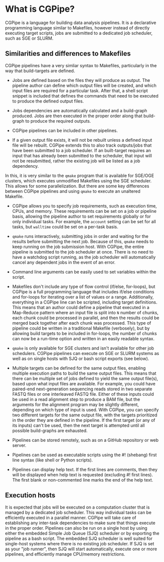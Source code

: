 
# What is CGPipe?

CGPipe is a language for building data analysis pipelines. It is a declarative programming language similar to Makefiles, however instead of directly executing target scripts, jobs are submitted to a dedicated job scheduler, such as SGE or SLURM. 

## Similarities and differences to Makefiles

CGPipe pipelines have a very simliar syntax to Makefiles, particularly in the way that build-targets are defined.

* Jobs are defined based on the files they will produce as output. The pipeline author can define which output files will be created, and which input files are required for a particular task. After that, a shell script snippet is included that defines the commands that need to be executed to produce the defined output files.

* Jobs dependencies are automatically calculated and a build-graph produced. Jobs are then executed in the proper order along that build-graph to produce the required outputs.

* CGPipe pipelines can be included in other pipelines.

* If a given output file exists, it will not be rebuilt unless a defined input file will be rebuilt. CGPipe extends this to also track outputs/jobs that have been submitted to a job scheduler. If an built-target requires an input that has already been submitted to the scheduler, that input will not be resubmitted, rather the existing job will be listed as a job dependency.

In this, it is very similar to the `qmake` program that is available for SGE/OGE clusters, which executes unmodified Makefiles using the SGE scheduler. This allows for some parallelization. But there are some key differences between CGPipe pipelines and using `qmake` to execute an unaltered Makefile.

* CGPipe allows you to specify job requirements, such as execution time, CPUs, and memory. These requirements can be set on a job or pipeline basis, allowing the pipeline author to set requirements globally or for only individual tasks. For example, the `account` setting can be set for all tasks, but `walltime` could be set on a per-task basis.

* `qmake` runs interactively, submitting jobs in order and waiting for the results before submitting the next job. Because of this, `qmake` needs to keep running on the job submission host. With CGPipe, the entire pipeline is submitted to the job scheduler at once. There is no need to have a watchdog script running, as the job scheduler will automatically cancel any dependent jobs in the event of an error.

* Command line arguments can be easily used to set variables within the script.

* Makefiles don't include any type of flow control (if/else, for-loops), but CGPipe is a full programming language that includes if/else conditions and for-loops for iterating over a list of values or a range. Additionally, everything in a CGPipe line can be scripted, including target definitions. This means that an author could define a pipeline that executed in a Map-Reduce pattern where an input file is split into `N` number of chunks, each chunk could be processed in parallel, and then the results could be merged back together after each chunk was processed. This type of pipeline could be written in a traditional Makefile (verbosely), but by allowing build targets to be included in for-loops, the number of chunks can now be a run-time option and written in an easily readable syntax.

* `qmake` is only available for SGE clusters and isn't available for other job schedulers. CGPipe pipelines can execute on SGE or SLURM systems as well as on single hosts with SJQ or bash script exports (see below).

* Multiple targets can be defined for the same output files, enabling multiple execution paths to build the same output files. This means that there can be multiple set of jobs defined to yield the same output file(s), based upon what input files are available. For example, you could have paired-end next-generation sequencing reads stored in two separate FASTQ files or one interleaved FASTQ file. Either of these inputs could be used in a read alignment step to produce a BAM file, but the arguments for the alignment program may be slightly different, depending on which type of input is used. With CGPipe, you can specify two different targets for the same output file, with the targets prioritized in the order they are defined in the pipeline. If the first target (or any of its inputs) can't be used, then the next target is attempted until all possible build-graphs are exhausted.

* Pipelines can be stored remotely, such as on a GitHub repository or web server.

* Pipelines can be used as executable scripts using the #! (shebang) first line syntax (like shell or Python scripts).

* Pipelines can display help text. If the first lines are comments, then they will be displayed when help text is requested (excluding #! first lines). The first blank or non-commented line marks the end of the help text.

## Execution hosts

It is expected that jobs will be executed on a computation cluster that is managed by a dedicated job scheduler. This way individual tasks can be efficiently executed in a parallel manner. CGPipe will take care of establishing any inter-task dependencies to make sure that things execute in the proper order. Pipelines can also be run on a single host by using either the embedded Simple Job Queue (SJQ) scheduler or by exporting the pipeline as a bash script. The embedded SJQ scheduler is well suited for single-host systems where there is no existing job scheduler. If SJQ is set as your "job runner", then SJQ will start automatically, execute one or more pipelines, and efficiently manage CPU/memory restrictions.
